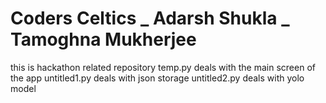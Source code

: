 # Coders Celtics _ Adarsh Shukla _ Tamoghna Mukherjee
this is hackathon related repository 
temp.py deals with the main screen of the app
untitled1.py deals with json storage
untitled2.py deals with yolo model
